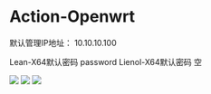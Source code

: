 # Action-Openwrt

默认管理IP地址： 10.10.10.100

Lean-X64默认密码 password
Lienol-X64默认密码 空

![](https://github.com/xiaotan8/Openwrt-actions/workflows/Openwrt-AutoBuild/badge.svg)
![](https://img.shields.io/github/downloads/xiaotan8/Openwrt-actions/total)
![](https://img.shields.io/github/v/release/xiaotan8/Openwrt-actions)
